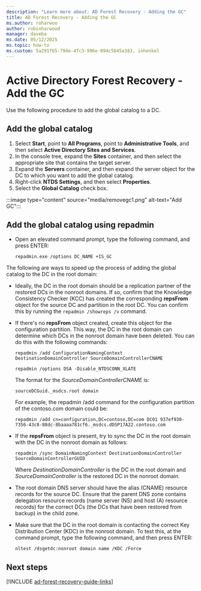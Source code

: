 ```yaml
---
description: "Learn more about: AD Forest Recovery - Adding the GC"
title: AD Forest Recovery - Adding the GC
ms.author: roharwoo
author: robinharwood
manager: daveba
ms.date: 05/12/2025
ms.topic: how-to
ms.custom: 5a291f65-794e-4fc3-996e-094c5845a383, inhenkel
---
```


# Active Directory Forest Recovery - Add the GC

Use the following procedure to add the global catalog to a DC.

## Add the global catalog

1. Select **Start**, point to **All Programs**, point to **Administrative Tools**, and then select **Active Directory Sites and Services**.
1. In the console tree, expand the **Sites** container, and then select the appropriate site that contains the target server.
1. Expand the **Servers** container, and then expand the server object for the DC to which you want to add the global catalog.
1. Right-click **NTDS Settings**, and then select **Properties**.
1. Select the **Global Catalog** check box.

:::image type="content" source="media/removegc1.png" alt-text="Add GC":::

## Add the global catalog using repadmin

- Open an elevated command prompt, type the following command, and press ENTER:

   ```cli
   repadmin.exe /options DC_NAME +IS_GC
   ```

The following are ways to speed up the process of adding the global catalog to the DC in the root domain:

- Ideally, the DC in the root domain should be a replication partner of the restored DCs in the nonroot domains. If so, confirm that the Knowledge Consistency Checker (KCC) has created the corresponding **repsFrom** object for the source DC and partition in the root DC. You can confirm this by running the `repadmin /showreps /v` command.

- If there's no **repsFrom** object created, create this object for the configuration partition. This way, the DC in the root domain can determine which DCs in the nonroot domain have been deleted. You can do this with the following commands:

   ```cli
   repadmin /add ConfigurationNamingContext DestinationDomainController SourceDomainControllerCNAME
   ```

   ```cli
   repadmin /options DSA -Disable_NTDSCONN_XLATE
   ```

   The format for the *SourceDomainControllerCNAME* is:

   ```cli
   sourceDCGuid._msdcs.root domain
   ```

   For example, the repadmin /add command for the configuration partition of the contoso.com domain could be:

   ```cli
   repadmin /add cn=configuration,DC=contoso,DC=com DC01 937ef930-7356-43c8-88dc-8baaaa781cf6._msdcs.dDSP17A22.contoso.com
   ```

- If the **repsFrom** object is present, try to sync the DC in the root domain with the DC in the nonroot domain as follows:

   ```cli
   repadmin /sync DomainNamingContext DestinationDomainController SourceDomainControllerGUID
   ```

   Where *DestinationDomainController* is the DC in the root domain and *SourceDomainController* is the restored DC in the nonroot domain.

- The root domain DNS server should have the alias (CNAME) resource records for the source DC. Ensure that the parent DNS zone contains delegation resource records (name server (NS) and host (A) resource records) for the correct DCs (the DCs that have been restored from backup) in the child zone.
- Make sure that the DC in the root domain is contacting the correct Key Distribution Center (KDC) in the nonroot domain. To test this, at the command prompt, type the following command, and then press ENTER:

   ```cli
   nltest /dsgetdc:nonroot domain name /KDC /Force
   ```

## Next steps

[!INCLUDE [ad-forest-recovery-guide-links](includes/ad-forest-recovery-guide-links.md)]
